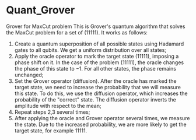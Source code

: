 # Quant_Grover
Grover for MaxCut problem
This is Grover's quantum algorithm that solves the MaxCut problem for a set of (11111).
It works as follows:
1. Create a quantum superposition of all possible states using Hadamard gates to all qubits. We get a uniform distribution over all states;
2. Apply the oracle operator to mark the target state (11111), imposing a phase shift on it. In the case of the problem (11111), the oracle changes the phase of this state to −1. For all other states, the phase remains unchanged;
3. Set the Grover operator (diffusion). After the oracle has marked the target state, we need to increase the probability that we will measure this state. To do this, we use the diffusion operator, which increases the probability of the "correct" state. The diffusion operator inverts the amplitude with respect to the mean;
4. Repeat steps 2,3 several times;
5. After applying the oracle and Grover operator several times, we measure the state. Due to the increased probability, we are more likely to get the target state, for example 11111.
